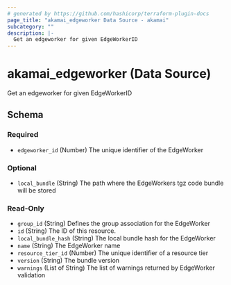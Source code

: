 ```yaml
---
# generated by https://github.com/hashicorp/terraform-plugin-docs
page_title: "akamai_edgeworker Data Source - akamai"
subcategory: ""
description: |-
  Get an edgeworker for given EdgeWorkerID
---
```


# akamai_edgeworker (Data Source)

Get an edgeworker for given EdgeWorkerID



<!-- schema generated by tfplugindocs -->
## Schema

### Required

- `edgeworker_id` (Number) The unique identifier of the EdgeWorker

### Optional

- `local_bundle` (String) The path where the EdgeWorkers tgz code bundle will be stored

### Read-Only

- `group_id` (String) Defines the group association for the EdgeWorker
- `id` (String) The ID of this resource.
- `local_bundle_hash` (String) The local bundle hash for the EdgeWorker
- `name` (String) The EdgeWorker name
- `resource_tier_id` (Number) The unique identifier of a resource tier
- `version` (String) The bundle version
- `warnings` (List of String) The list of warnings returned by EdgeWorker validation
